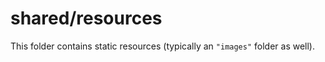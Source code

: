 # shared/resources

This folder contains static resources (typically an `"images"` folder as well).

